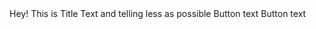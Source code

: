 <script setup>
import pContextualBar from './ContextualBar.vue'
import pButton from '../button/Button.vue'
</script>

<preview>
  <p-contextual-bar color="info">
    Hey! This is Title Text and telling less as possible
    <p-button color="primary">Button text</p-button> <p-button color="primary" variant="outline">Button text</p-button>
  </p-contextual-bar>
</preview>
